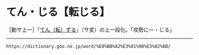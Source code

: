 # てん・じる【転じる】

［動ザ上一］「[てん（転）ずる](てんずる（転ずる）)」（サ変）の上一段化。「攻勢に―・じる」

---
`https://dictionary.goo.ne.jp/word/%E8%BB%A2%E3%81%98%E3%82%8B/`